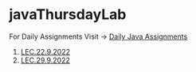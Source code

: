 # javaThursdayLab
For Daily Assignments Visit -> [Daily Java Assignments](https://github.com/DhruvBhirud/dailyJavaAssignments)
1. [LEC.22.9.2022](01.LEC.22.9.2022/)
2. [LEC.29.9.2022](02.LEC.29.9.2022/)